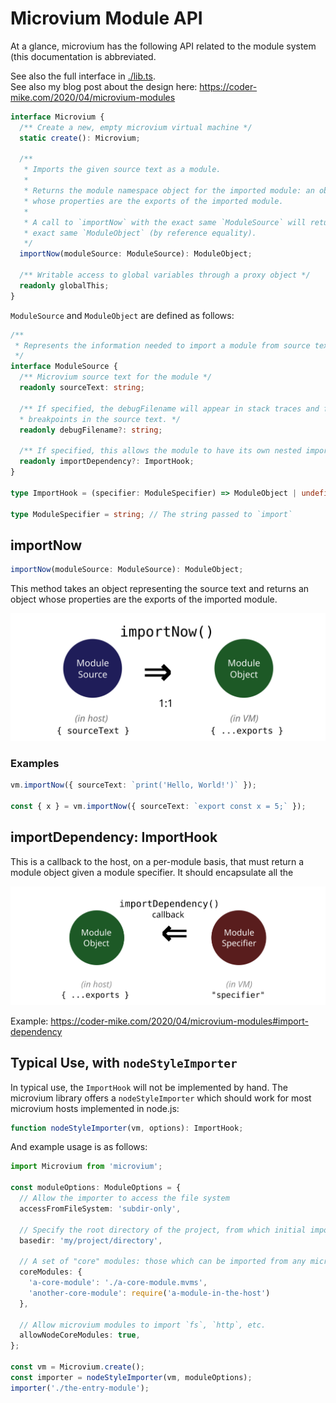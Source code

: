 # Microvium Module API

At a glance, microvium has the following API related to the module system (this documentation is abbreviated.

See also the full interface in [./lib.ts](../../lib.ts). <br>
See also my blog post about the design here: https://coder-mike.com/2020/04/microvium-modules

```ts
interface Microvium {
  /** Create a new, empty microvium virtual machine */
  static create(): Microvium;

  /**
   * Imports the given source text as a module.
   *
   * Returns the module namespace object for the imported module: an object
   * whose properties are the exports of the imported module.
   *
   * A call to `importNow` with the exact same `ModuleSource` will return the
   * exact same `ModuleObject` (by reference equality).
   */
  importNow(moduleSource: ModuleSource): ModuleObject;

  /** Writable access to global variables through a proxy object */
  readonly globalThis;
}
```

`ModuleSource` and `ModuleObject` are defined as follows:

```ts
/**
 * Represents the information needed to import a module from source text.
 */
interface ModuleSource {
  /** Microvium source text for the module */
  readonly sourceText: string;

  /** If specified, the debugFilename will appear in stack traces and facilitate
  * breakpoints in the source text. */
  readonly debugFilename?: string;

  /** If specified, this allows the module to have its own nested imports */
  readonly importDependency?: ImportHook;
}

type ImportHook = (specifier: ModuleSpecifier) => ModuleObject | undefined;

type ModuleSpecifier = string; // The string passed to `import`
```

## importNow

```ts
importNow(moduleSource: ModuleSource): ModuleObject;
```

This method takes an object representing the source text and returns an object whose properties are the exports of the imported module.

![importNow.svg](../images/importNow.svg)

### Examples

```ts
vm.importNow({ sourceText: `print('Hello, World!')` });

const { x } = vm.importNow({ sourceText: `export const x = 5;` });
```

## importDependency: ImportHook

This is a callback to the host, on a per-module basis, that must return a module object given a module specifier. It should encapsulate all the

![importNow.svg](../images/ImportHook.svg)

Example: https://coder-mike.com/2020/04/microvium-modules#import-dependency

## Typical Use, with `nodeStyleImporter`

In typical use, the `ImportHook` will not be implemented by hand. The microvium library offers a `nodeStyleImporter` which should work for most microvium hosts implemented in node.js:

```ts
function nodeStyleImporter(vm, options): ImportHook;
```

And example usage is as follows:

```ts
import Microvium from 'microvium';

const moduleOptions: ModuleOptions = {
  // Allow the importer to access the file system
  accessFromFileSystem: 'subdir-only',

  // Specify the root directory of the project, from which initial imports will be resolved
  basedir: 'my/project/directory',

  // A set of "core" modules: those which can be imported from any microvium module with the exact same specifier.
  coreModules: {
    'a-core-module': './a-core-module.mvms',
    'another-core-module': require('a-module-in-the-host')
  },

  // Allow microvium modules to import `fs`, `http`, etc.
  allowNodeCoreModules: true,
};

const vm = Microvium.create();
const importer = nodeStyleImporter(vm, moduleOptions);
importer('./the-entry-module');
```

